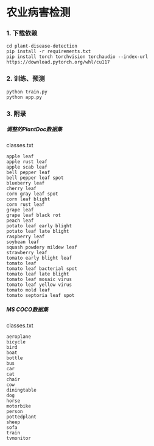 # 农业病害检测

### 1. 下载依赖

```shell
cd plant-disease-detection
pip install -r requirements.txt
pip install torch torchvision torchaudio --index-url https://download.pytorch.org/whl/cu117
```

### 2. 训练、预测

```shell
python train.py
python app.py
```

### 3. 附录

##### 调整的PlantDoc数据集

classes.txt

```text
apple leaf
apple rust leaf
apple scab leaf
bell pepper leaf
bell pepper leaf spot
blueberry leaf
cherry leaf
corn gray leaf spot
corn leaf blight
corn rust leaf
grape leaf
grape leaf black rot
peach leaf
potato leaf early blight
potato leaf late blight
raspberry leaf
soybean leaf
squash powdery mildew leaf
strawberry leaf
tomato early blight leaf
tomato leaf
tomato leaf bacterial spot
tomato leaf late blight
tomato leaf mosaic virus
tomato leaf yellow virus
tomato mold leaf
tomato septoria leaf spot

```

##### MS COCO数据集

classes.txt

```
aeroplane
bicycle
bird
boat
bottle
bus
car
cat
chair
cow
diningtable
dog
horse
motorbike
person
pottedplant
sheep
sofa
train
tvmonitor
```